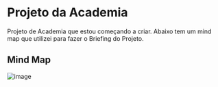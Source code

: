
# Projeto da Academia

Projeto de Academia que estou começando a criar. Abaixo tem um mind map que utilizei para fazer o Briefing do Projeto.


## Mind Map

![image](https://github.com/ThomasDixini/AuthenticationPage/assets/83423919/c0ae08e5-8363-4124-b41b-96379e0387d2)

